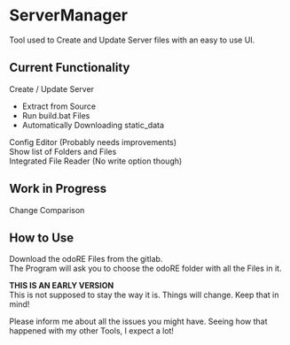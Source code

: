 # ServerManager
Tool used to Create and Update Server files with an easy to use UI.
## Current Functionality
Create / Update Server

 - Extract from Source
 - Run build.bat Files
 - Automatically Downloading static_data

Config Editor (Probably needs improvements)  
Show list of Folders and Files  
Integrated File Reader (No write option though)  

## Work in Progress
Change Comparison

## How to Use
Download the odoRE Files from the gitlab.  
The Program will ask you to choose the odoRE folder with all the Files in it.  
  
**THIS IS AN EARLY VERSION**  
This is not supposed to stay the way it is. Things will change. Keep that in mind!  
  
Please inform me about all the issues you might have. Seeing how that happened with my other Tools, I expect a lot!